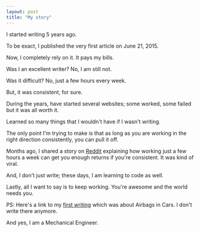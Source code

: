 ```yaml
---
layout: post
title: "My story"
---
```


I started writing 5 years ago.

To be exact, I published the very first article on June 21, 2015.

Now, I completely rely on it. It pays my bills.

Was I an excellent writer? No, I am still not.

Was it difficult? No, just a few hours every week.

But, it was consistent, for sure.

During the years, have started several websites; some worked, some failed but it was all worth it.

Learned so many things that I wouldn't have if I wasn't writing.

The only point I'm trying to make is that as long as you are working in the right direction consistently, you can pull it off.

Months ago, I shared a story on [Reddit](https://bit.ly/39h8puq) explaining how working just a few hours a week can get you enough returns if you're consistent. It was kind of viral.

And, I don't just write; these days, I am learning to code as well.

Lastly, all I want to say is to keep working. You're awesome and the world needs you.

PS: Here's a link to my [first writing](https://bit.ly/2UYZPYP) which was about Airbags in Cars. I don't write there anymore.

And yes, I am a Mechanical Engineer.
